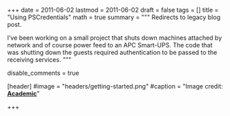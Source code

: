 +++
date = 2011-06-02
lastmod = 2011-06-02
draft = false
tags = []
title = "Using PSCredentials"
math = true
summary = """
Redirects to legacy blog post.

I’ve been working on a small project that shuts down machines attached by network and of course power feed to an APC Smart-UPS. The code that was shutting down the guests required authentication to be passed to the receiving services.
"""

disable_comments = true

[header]
#image = "headers/getting-started.png"
#caption = "Image credit: [**Academic**](https://github.com/gcushen/hugo-academic/)"

+++

<html>
  <head>
    <title>Using PSCredentials</title>
    <link rel="canonical" href="https://binarymist.wordpress.com/2011/06/02/using-pscredentials/"/>
    <meta http-equiv="content-type" content="text/html; charset=utf-8"/>
    <meta http-equiv="refresh" content="2; url=https://binarymist.wordpress.com/2011/06/02/using-pscredentials/"/>
  </head>
</html>

